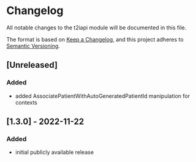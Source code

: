# Changelog
All notable changes to the t2iapi module will be documented in this file.

The format is based on [Keep a Changelog](https://keepachangelog.com/en/1.0.0/),
and this project adheres to [Semantic Versioning](https://semver.org/spec/v2.0.0.html).



## [Unreleased]

### Added

- added AssociatePatientWithAutoGeneratedPatientId manipulation for contexts


## [1.3.0] - 2022-11-22

### Added

- initial publicly available release
